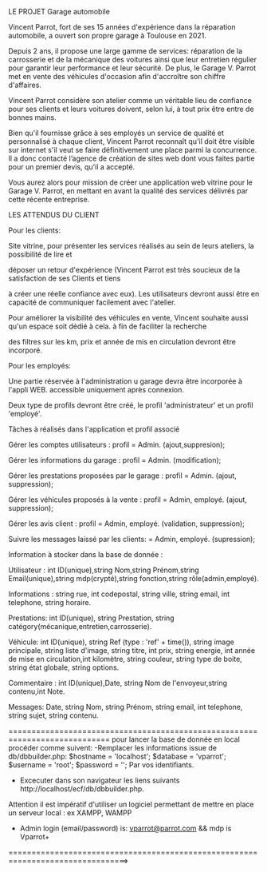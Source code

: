 LE PROJET Garage automobile

Vincent Parrot, fort de ses 15 années d'expérience dans la réparation automobile, a ouvert son propre garage à Toulouse en 2021.

Depuis 2 ans, il propose une large gamme de services: réparation de la carrosserie et de la mécanique des voitures ainsi que leur entretien régulier pour garantir leur performance et leur sécurité. De plus, le Garage V. Parrot met en vente des véhicules d'occasion afin d'accroître son chiffre d'affaires.

Vincent Parrot considère son atelier comme un véritable lieu de confiance pour ses clients et leurs voitures doivent, selon lui, à tout prix être entre de bonnes mains.

Bien qu'il fournisse grâce à ses employés un service de qualité et personnalisé à chaque client, Vincent Parrot reconnaît qu'il doit être visible sur internet s'il veut se faire définitivement une place parmi la concurrence. Il a donc contacté l’agence de création de sites web dont vous faites partie pour un premier devis, qu'il a accepté.

Vous aurez alors pour mission de créer une application web vitrine pour le Garage V. Parrot, en mettant en avant la qualité des services délivrés par cette récente entreprise.

 

 

LES ATTENDUS DU CLIENT

 

Pour les clients:

Site vitrine, pour présenter les services réalisés au sein de leurs ateliers, la possibilité de lire et

déposer un retour d'expérience (Vincent Parrot est très soucieux de la satisfaction de ses Clients et tiens

à créer une réelle confiance avec eux). Les utilisateurs devront aussi être en capacité de communiquer facilement avec l'atelier.

Pour améliorer la visibilité des véhicules en vente, Vincent souhaite aussi qu'un espace soit dédié à cela. à fin de faciliter la recherche

des filtres sur les km, prix et année de mis en circulation devront être incorporé.

 

Pour les employés:

Une partie réservée à l'administration u garage devra être incorporée à l'appli WEB. accessible uniquement après connexion.

Deux type de profils devront être créé, le profil 'administrateur' et un profil 'employé'.

 

Tâches à réalisés dans l'application et profil associé

 

Gérer les comptes utilisateurs : profil = Admin. (ajout,suppresion);

Gérer les informations du garage : profil = Admin. (modification);

Gérer les prestations proposées par le garage : profil = Admin. (ajout, suppression);

Gérer les véhicules proposés à la vente : profil = Admin, employé. (ajout, suppression);

Gérer les avis client : profil = Admin, employé. (validation, suppression);

Suivre les messages laissé par les clients: = Admin, employé. (supression);

 

Information à stocker dans la base de donnée :

 

Utilisateur : int ID(unique),string Nom,string Prénom,string Email(unique),string mdp(crypté),string fonction,string rôle(admin,employé).

Informations : string rue, int codepostal, string ville, string email, int telephone, string horaire.

Prestations: int ID(unique), string Prestation, string catégory(mécanique,entretien,carrosserie).

Véhicule: int ID(unique), string Ref (type : 'ref' + time()), string image principale, string liste d'image, string titre, int prix, string energie, int année de mise en circulation,int kilomètre, string couleur, string type de boite, string état globale, string options.

Commentaire : int ID(unique),Date, string Nom de l'envoyeur,string contenu,int Note.

Messages: Date, string Nom, string Prénom, string email, int telephone, string sujet, string contenu.

============================================================================
pour lancer la base de donnée en local procéder comme suivent:
-Remplacer les informations issue de db/dbbuilder.php:
$hostname = 'localhost';
$database = 'vparrot';
$username = 'root';
$password = '';
Par vos identifiants.

- Excecuter dans son navigateur les liens suivants http://localhost/ecf/db/dbbuilder.php.

Attention il est impératif d'utiliser un logiciel permettant de mettre en place un serveur local : ex XAMPP, WAMPP
- Admin login (email/password) is: vparrot@parrot.com && mdp is Vparrot+

================================================================================>
